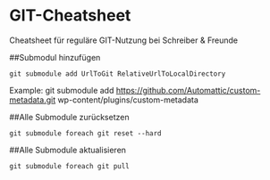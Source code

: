 GIT-Cheatsheet
==============

Cheatsheet für reguläre GIT-Nutzung bei Schreiber &amp; Freunde

##Submodul hinzufügen
```
git submodule add UrlToGit RelativeUrlToLocalDirectory
```
Example: git submodule add https://github.com/Automattic/custom-metadata.git wp-content/plugins/custom-metadata

##Alle Submodule zurücksetzen
```
git submodule foreach git reset --hard
```

##Alle Submodule aktualisieren
```
git submodule foreach git pull
```
